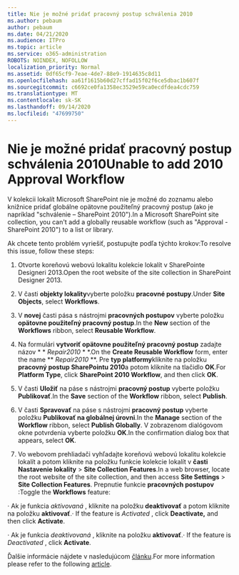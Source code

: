 ```yaml
---
title: Nie je možné pridať pracovný postup schválenia 2010
ms.author: pebaum
author: pebaum
ms.date: 04/21/2020
ms.audience: ITPro
ms.topic: article
ms.service: o365-administration
ROBOTS: NOINDEX, NOFOLLOW
localization_priority: Normal
ms.assetid: 0df65cf9-7eae-4de7-88e9-1914635c8d11
ms.openlocfilehash: aa61f1615b60d27cffad15f02f6ce5dbac1b607f
ms.sourcegitcommit: c6692ce0fa1358ec3529e59ca0ecdfdea4cdc759
ms.translationtype: MT
ms.contentlocale: sk-SK
ms.lasthandoff: 09/14/2020
ms.locfileid: "47699750"
---
```

# <a name="unable-to-add-2010-approval-workflow"></a><span data-ttu-id="333c1-102">Nie je možné pridať pracovný postup schválenia 2010</span><span class="sxs-lookup"><span data-stu-id="333c1-102">Unable to add 2010 Approval Workflow</span></span>

<span data-ttu-id="333c1-103">V kolekcii lokalít Microsoft SharePoint nie je možné do zoznamu alebo knižnice pridať globálne opätovne použiteľný pracovný postup (ako je napríklad "schválenie – SharePoint 2010").</span><span class="sxs-lookup"><span data-stu-id="333c1-103">In a Microsoft SharePoint site collection, you can't add a globally reusable workflow (such as "Approval - SharePoint 2010") to a list or library.</span></span>
  
<span data-ttu-id="333c1-104">Ak chcete tento problém vyriešiť, postupujte podľa týchto krokov:</span><span class="sxs-lookup"><span data-stu-id="333c1-104">To resolve this issue, follow these steps:</span></span> 
  
1. <span data-ttu-id="333c1-105">Otvorte koreňovú webovú lokalitu kolekcie lokalít v SharePointe Designeri 2013.</span><span class="sxs-lookup"><span data-stu-id="333c1-105">Open the root website of the site collection in SharePoint Designer 2013.</span></span>
  
2. <span data-ttu-id="333c1-106">V časti **objekty lokality**vyberte položku **pracovné postupy**.</span><span class="sxs-lookup"><span data-stu-id="333c1-106">Under **Site Objects**, select **Workflows**.</span></span> 
  
3. <span data-ttu-id="333c1-107">V **novej** časti pása s nástrojmi **pracovných postupov** vyberte položku **opätovne použiteľný pracovný postup**.</span><span class="sxs-lookup"><span data-stu-id="333c1-107">In the **New** section of the **Workflows** ribbon, select **Reusable Workflow**.</span></span> 
  
4. <span data-ttu-id="333c1-108">Na formulári **vytvoriť opätovne použiteľný pracovný postup** zadajte názov \* \* *Repair2010* \* \*.</span><span class="sxs-lookup"><span data-stu-id="333c1-108">On the **Create Reusable Workflow** form, enter the name \*\* *Repair2010* \*\*.</span></span> <span data-ttu-id="333c1-109">Pre **typ platformy**kliknite na položku **pracovný postup SharePointu 2010**a potom kliknite na tlačidlo **OK**.</span><span class="sxs-lookup"><span data-stu-id="333c1-109">For **Platform Type**, click **SharePoint 2010 Workflow**, and then click **OK**.</span></span> 
  
1. <span data-ttu-id="333c1-110">V časti **Uložiť** na páse s nástrojmi **pracovný postup** vyberte položku **Publikovať**.</span><span class="sxs-lookup"><span data-stu-id="333c1-110">In the **Save** section of the **Workflow** ribbon, select **Publish**.</span></span> 
  
2. <span data-ttu-id="333c1-111">V časti **Spravovať** na páse s nástrojmi **pracovný postup** vyberte položku **Publikovať na globálnej úrovni**.</span><span class="sxs-lookup"><span data-stu-id="333c1-111">In the **Manage** section of the **Workflow** ribbon, select **Publish Globally**.</span></span> <span data-ttu-id="333c1-112">V zobrazenom dialógovom okne potvrdenia vyberte položku **OK**.</span><span class="sxs-lookup"><span data-stu-id="333c1-112">In the confirmation dialog box that appears, select **OK**.</span></span> 
  
3. <span data-ttu-id="333c1-113">Vo webovom prehliadači vyhľadajte koreňovú webovú lokalitu kolekcie lokalít a potom kliknite na položku funkcie kolekcie lokalít v **časti Nastavenie lokality** \> **Site Collection Features**.</span><span class="sxs-lookup"><span data-stu-id="333c1-113">In a web browser, locate the root website of the site collection, and then access **Site Settings** \> **Site Collection Features**.</span></span> <span data-ttu-id="333c1-114">Prepnutie funkcie **pracovných postupov** :</span><span class="sxs-lookup"><span data-stu-id="333c1-114">Toggle the **Workflows** feature:</span></span> 
  
<span data-ttu-id="333c1-115">· Ak je funkcia  *aktivovaná*  , kliknite na položku **deaktivovať** a potom kliknite na položku **aktivovať**.</span><span class="sxs-lookup"><span data-stu-id="333c1-115">· If the feature is  *Activated*  , click **Deactivate,** and then click **Activate**.</span></span> 
  
<span data-ttu-id="333c1-116">· Ak je funkcia  *deaktivovaná*  , kliknite na položku **aktivovať**.</span><span class="sxs-lookup"><span data-stu-id="333c1-116">· If the feature is  *Deactivated*  , click **Activate**.</span></span> 
  
<span data-ttu-id="333c1-117">Ďalšie informácie nájdete v nasledujúcom [článku](https://go.microsoft.com/fwlink/?linkid=2047770&amp;clcid=0x409).</span><span class="sxs-lookup"><span data-stu-id="333c1-117">For more information please refer to the following [article](https://go.microsoft.com/fwlink/?linkid=2047770&amp;clcid=0x409).</span></span>
  

